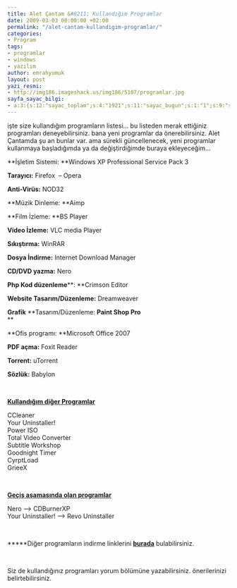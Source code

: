 ```yaml
---
title: Alet Çantam &#8211; Kullandığım Programlar
date: 2009-03-03 00:00:00 +02:00
permalink: "/alet-cantam-kullandigim-programlar/"
categories:
- Program
tags:
- programlar
- windows
- yazılım
author: emrahyumuk
layout: post
yazi_resmi:
- http://img186.imageshack.us/img186/5107/programlar.jpg
sayfa_sayac_bilgi:
- a:3:{s:12:"sayac_toplam";s:4:"1921";s:11:"sayac_bugun";s:1:"1";s:9:"son_okuma";s:10:"1364916263";}
---
```


işte size kullandığım programların listesi&#8230; bu listeden merak ettiğiniz programları deneyebilirsiniz. bana yeni programlar da önerebilirsiniz. Alet Çantamda şu an bunlar var. ama sürekli güncellenecek, yeni programlar kullanmaya başladığımda ya da değiştirdiğimde buraya ekleyeceğim&#8230;

<!--more-->

**İşletim Sistemi: **Windows XP Professional Service Pack 3

**Tarayıcı:** Firefox  &#8211; Opera

**Anti-Virüs:** NOD32

**Müzik Dinleme: **Aimp

**Film İzleme: **BS Player

**Video İzleme:** VLC media Player

**Sıkıştırma:** WinRAR

**Dosya İndirme:** Internet Download Manager

**CD/DVD yazma:** Nero

**Php Kod düzenleme****: **Crimson Editor

**Website Tasarım/Düzenleme:** Dreamweaver

**Grafik** **Tasarım/Düzenleme: **Paint Shop Pro**  
**

**Ofis programı: **Microsoft Office 2007

**PDF açma:** Foxit Reader

**Torrent:** uTorrent

**Sözlük:** Babylon

<span style="color: #ffffff;">.</span>

<span style="text-decoration: underline;"><strong>Kullandığım diğer Programlar</strong></span>

CCleaner  
Your Uninstaller!  
Power ISO  
Total Video Converter  
Subtitle Workshop  
Goodnight Timer  
CyrptLoad  
GrieeX

<span style="color: #ffffff;">.</span>

<span style="text-decoration: underline;"><strong>Geçiş aşamasında olan programlar</strong></span>

Nero &#8211;> CDBurnerXP  
Your Uninstaller! &#8211;> Revo Uninstaller

<span style="color: #ffffff;">.</span>

*****Diğer programların indirme linklerini <a href="http://www.emrahyumuk.com/programlar.html" target="_blank"><strong>burada</strong></a> bulabilirsiniz.

<span style="color: #ffffff;">.</span>

Siz de kullandığınız programları yorum bölümüne yazabilirsiniz. önerilerinizi belirtebilirsiniz.